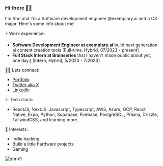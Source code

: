 ### Hi there 👋🏽
I'm Shri and I'm a Software development engineer @exemplary.ai and a CS major. Here's some info about me!

⚡ Work experience:
- **Software Development Engineer at exemplary.ai** build next generation ai content creation tools [Full-time, Hybrid, 07/2023 - present]
- **Full Stack Intern at Brainseries** that I haven't made public about yet, one day:) [Intern, Hybrid, 5/2023 - 7/2023] 

🤙🏽 Lets connect:
- [Portfolio](https://shrix1.vercel.app/)
- [Twitter aka X](https://x.com/shriprasanna007)
- [LinkedIn](https://www.linkedin.com/feed/)

✨ Tech stack:
- ReactJS, NextJS, Javascript, Typescript, AWS, Azure, GCP, React Native, Expo, Python, Supabase, Firebase, PostgreSQL, Prisma, Drizzle, TailwindCSS, and learning more...

🌱 Interests:
- Indie hacking
- Build a little hardware projects
- Gaming



<p > <img src="https://komarev.com/ghpvc/?username=shrix1&label=Profile%20views&color=0e75b6&style=flat" alt="shrix1" /> </p>

